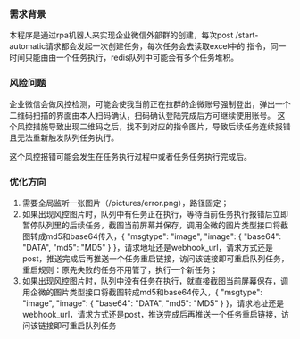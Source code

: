 ### 需求背景

本程序是通过rpa机器人来实现企业微信外部群的创建，每次post /start-automatic请求都会发起一次创建任务，每次任务会去读取excel中的
指令，同一时间只能由由一个任务执行，redis队列中可能会有多个任务堆积。

### 风险问题

企业微信会做风控检测，可能会使我当前正在拉群的企微账号强制登出，弹出一个二维码扫描的界面由本人扫码确认，扫码确认登陆完成后方可继续使用账号。
这个风控措施导致出现二维码之后，找不到对应的指令图片，导致后续任务连续报错且无法重新触发队列任务执行。

这个风控报错可能会发生在任务执行过程中或者任务任务执行完成后。
### 优化方向


1. 需要全局监听一张图片（/pictures/error.png），路径固定；
2. 如果出现风控图片时，队列中有任务正在执行，等待当前任务执行报错后立即暂停队列里的后续任务，截图当前屏幕并保存，调用企微的图片类型接口将截图转成md5和base64传入，{
    "msgtype": "image",
    "image": {
        "base64": "DATA",
		"md5": "MD5"
    }
}，请求地址还是webhook_url，请求方式还是post，推送完成后再推送一个任务重启链接，访问该链接即可重启队列任务，重启规则：原先失败的任务不用管了，执行一个新任务；
3. 如果出现风控图片时，队列中没有任务在执行，就直接截图当前屏幕保存，调用企微的图片类型接口将截图转成md5和base64传入，{ "msgtype": "image", "image": { "base64": "DATA", "md5": "MD5" } }，请求地址还是webhook_url，请求方式还是post，推送完成后再推送一个任务重启链接，访问该链接即可重启队列任务

